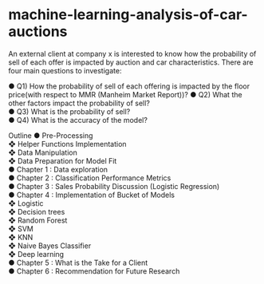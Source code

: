 # machine-learning-analysis-of-car-auctions
An external client at company x is interested to know how the probability of sell of each offer is impacted by auction and car characteristics. There are four main questions to investigate: 

● Q1) How the probability of sell of each offering is impacted by the floor price(with respect to MMR (Manheim Market Report))? 
● Q2) What the other factors impact the probability of sell?     
● Q3) What is the probability of sell?     
● Q4) What is the accuracy of the model?


Outline
● Pre-Processing      
    ❖ Helper Functions Implementation     
    ❖ Data Manipulation     
    ❖ Data Preparation for Model Fit        
● Chapter 1 : Data exploration     
● Chapter 2 : Classification Performance Metrics     
● Chapter 3 : Sales Probability Discussion (Logistic Regression)       
● Chapter 4 : Implementation of Bucket of Models      
    ❖ Logistic     
    ❖ Decision trees     
    ❖ Random Forest     
    ❖ SVM      
    ❖ KNN     
    ❖ Naive Bayes Classifier     
    ❖ Deep learning         
● Chapter 5 : What is the Take for a Client    
● Chapter 6 : Recommendation for Future Research
